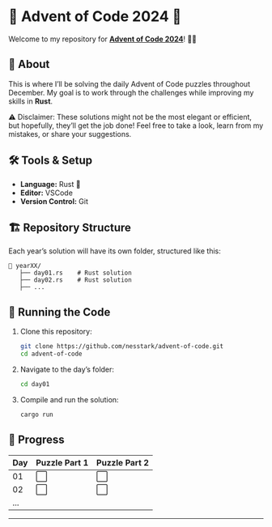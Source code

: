 # 🎄 Advent of Code 2024 🎄

Welcome to my repository for **[Advent of Code 2024](https://adventofcode.com/2024)**! 🎅✨  

## 📜 About  
This is where I’ll be solving the daily Advent of Code puzzles throughout December. My goal is to work through the challenges while improving my skills in **Rust**.  

⚠️ Disclaimer: These solutions might not be the most elegant or efficient, but hopefully, they’ll get the job done! Feel free to take a look, learn from my mistakes, or share your suggestions.

## 🛠️ Tools & Setup  
- **Language:** Rust 🦀  
- **Editor:** VSCode
- **Version Control:** Git  

## 🏗️ Repository Structure  
Each year’s solution will have its own folder, structured like this:  
```
📂 yearXX/
   ├── day01.rs    # Rust solution
   ├── day02.rs    # Rust solution
   ├── ...
```  

## 🚀 Running the Code  
1. Clone this repository:  
   ```bash
   git clone https://github.com/nesstark/advent-of-code.git
   cd advent-of-code
   ```  
2. Navigate to the day’s folder:  
   ```bash
   cd day01
   ```  
3. Compile and run the solution:  
   ```bash
   cargo run
   ```  

## 📅 Progress  
| Day | Puzzle Part 1 | Puzzle Part 2 |  
|-----|---------------|---------------|  
| 01  | ⬜             | ⬜             |  
| 02  | ⬜             | ⬜             |  
| ... |               |               |  

---
